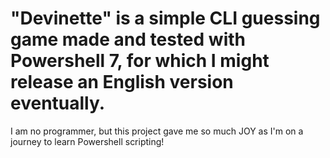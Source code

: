 # "Devinette" is a simple CLI guessing game made and tested with Powershell 7, for which I might release an English version eventually.

I am no programmer, but this project gave me so much JOY as I'm on a journey to learn Powershell scripting!
